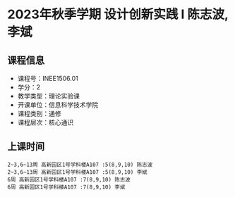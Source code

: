 # 2023年秋季学期 设计创新实践 I 陈志波, 李斌






## 课程信息

- 课程号：INEE1506.01
- 学分：2
- 教学类型：理论实验课
- 开课单位：信息科学技术学院
- 课程类别：通修
- 课程层次：核心通识

## 上课时间

```
2~3,6~13周 高新园区1号学科楼A107 :5(8,9,10) 陈志波
2~3,6~13周 高新园区1号学科楼A107 :5(8,9,10) 李斌
6周 高新园区1号学科楼A107 :7(8,9,10) 陈志波
6周 高新园区1号学科楼A107 :7(8,9,10) 李斌
```

